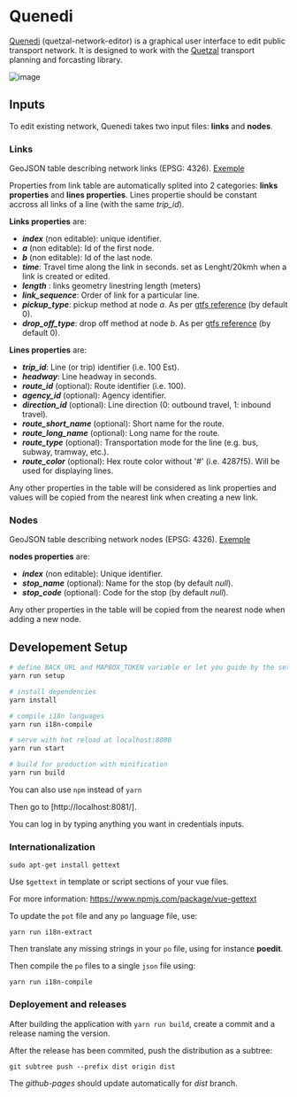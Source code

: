 # Quenedi

[Quenedi](https://systragroup.github.io/quetzal-network-editor/) (quetzal-network-editor) is a graphical user interface to edit public transport network. It is designed to work with the [Quetzal](https://github.com/systragroup/quetzal) transport planning and forcasting library.  

![image](https://user-images.githubusercontent.com/56046851/191356410-8f8b0540-684f-42e0-8740-42b41049481d.png)

## Inputs 

To edit existing network, Quenedi takes two input files: **links** and **nodes**.

### Links

GeoJSON table describing network links (EPSG: 4326). [Exemple](static/links_exemple.geojson)

Properties from link table are automatically splited into 2 categories: **links properties** and **lines properties**. Lines propertie should be constant accross all links of a line (with the same *trip_id*).

**Links properties** are:
- ***index*** (non editable): unique identifier.
- ***a*** (non editable): Id of the first node.
- ***b*** (non editable): Id of the last node.
- ***time***: Travel time along the link in seconds. set as Lenght/20kmh when a link is created or edited.
- ***length*** : links geometry linestring length (meters)
- ***link_sequence***: Order of link for a particular line.
- ***pickup_type***: pickup method at node *a*. As per [gtfs reference](https://developers.google.com/transit/gtfs/reference) (by default 0).
- ***drop_off_type***: drop off method at node *b*. As per [gtfs reference](https://developers.google.com/transit/gtfs/reference) (by default 0).

**Lines properties** are:
- ***trip_id***: Line (or trip) identifier (i.e. 100 Est).
- ***headway***: Line headway in seconds.
- ***route_id*** (optional): Route identifier (i.e. 100).
- ***agency_id*** (optional): Agency identifier.
- ***direction_id*** (optional): Line direction (0: outbound travel, 1: inbound travel).
- ***route_short_name*** (optional): Short name for the route.
- ***route_long_name*** (optional): Long name for the route.
- ***route_type*** (optional): Transportation mode for the line (e.g. bus, subway, tramway, etc.).
- ***route_color*** (optional): Hex route color without '#' (i.e. 4287f5). Will be used for displaying lines.

Any other properties in the table will be considered as link properties and values will be copied from the nearest link when creating a new link.

### Nodes

GeoJSON table describing network nodes (EPSG: 4326). [Exemple](static/nodes_exemple.geojson)

**nodes properties** are:
- ***index*** (non editable): Unique identifier.
- ***stop_name*** (optional): Name for the stop (by default *null*).
- ***stop_code*** (optional): Code for the stop (by default *null*).

Any other properties in the table will be copied from the nearest node when adding a new node.

## Developement Setup 

```sh
# define BACK_URL and MAPBOX_TOKEN variable or let you guide by the setup
yarn run setup

# install dependencies
yarn install

# compile i18n languages
yarn run i18n-compile

# serve with hot reload at localhost:8080
yarn run start

# build for production with minification
yarn run build
```

You can also use `npm` instead of `yarn`

Then go to [http://localhost:8081/].

You can log in by typing anything you want in credentials inputs.

### Internationalization

```
sudo apt-get install gettext
```

Use `$gettext` in template or script sections of your vue files.

For more information: https://www.npmjs.com/package/vue-gettext

To update the `pot` file and any `po` language file, use:
```
yarn run i18n-extract
```

Then translate any missing strings in your `po` file, using for instance **poedit**.

Then compile the `po` files to a single `json` file using:
```
yarn run i18n-compile
```

### Deployement and releases 
After building the application with `yarn run build`, create a commit and a release naming the version.

After the release has been commited, push the distribution as a subtree:
```
git subtree push --prefix dist origin dist
```

The *github-pages* should update automatically for *dist* branch.
